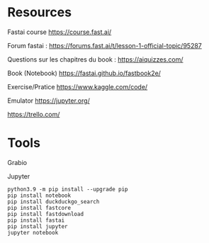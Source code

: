 # Resources

Fastai course https://course.fast.ai/

Forum fastai : https://forums.fast.ai/t/lesson-1-official-topic/95287

Questions sur les chapitres du book : https://aiquizzes.com/

Book (Notebook) https://fastai.github.io/fastbook2e/

Exercise/Pratice https://www.kaggle.com/code/

Emulator https://jupyter.org/

https://trello.com/


# Tools

Grabio

Jupyter

```
python3.9 -m pip install --upgrade pip
pip install notebook
pip install duckduckgo_search
pip install fastcore
pip install fastdownload
pip install fastai
pip install jupyter
jupyter notebook
```

